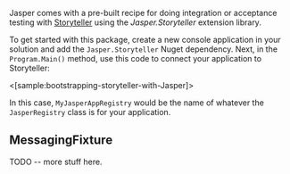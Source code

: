 <!--title:Using Storyteller against Jasper Systems-->

Jasper comes with a pre-built recipe for doing integration or acceptance testing with [Storyteller](http://storyteller.github.io) using
the *Jasper.Storyteller* extension library.

To get started with this package, create a new console application in your solution and add the `Jasper.Storyteller` Nuget dependency. Next,
in the `Program.Main()` method, use this code to connect your application to Storyteller:

<[sample:bootstrapping-storyteller-with-Jasper]>

In this case, `MyJasperAppRegistry` would be the name of whatever the `JasperRegistry` class is for your application.

## MessagingFixture

TODO -- more stuff here.

